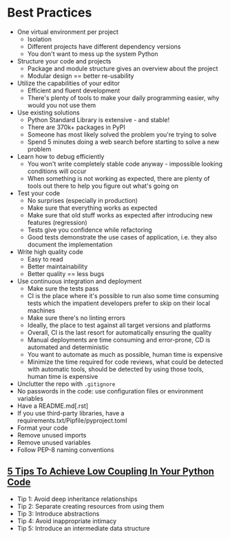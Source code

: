 # Best Practices

- One virtual environment per project
  - Isolation
  - Different projects have different dependency versions
  - You don't want to mess up the system Python
- Structure your code and projects
  - Package and module structure gives an overview about the project
  - Modular design == better re-usability
- Utilize the capabilities of your editor
  - Efficient and fluent development
  - There's plenty of tools to make your daily programming easier, why would you not use them
- Use existing solutions
  - Python Standard Library is extensive - and stable!
  - There are 370k+ packages in PyPI
  - Someone has most likely solved the problem you're trying to solve
  - Spend 5 minutes doing a web search before starting to solve a new problem
- Learn how to debug efficiently
  - You won't write completely stable code anyway - impossible looking conditions will occur
  - When something is not working as expected, there are plenty of tools out there to help you figure out what's going on
- Test your code
  - No surprises (especially in production)
  - Make sure that everything works as expected
  - Make sure that old stuff works as expected after introducing new features (regression)
  - Tests give you confidence while refactoring
  - Good tests demonstrate the use cases of application, i.e. they also document the implementation
- Write high quality code
  - Easy to read
  - Better maintainability
  - Better quality == less bugs
- Use continuous integration and deployment
  - Make sure the tests pass
  - CI is the place where it's possible to run also some time consuming tests which the impatient developers prefer to skip on their local machines
  - Make sure there's no linting errors
  - Ideally, the place to test against all target versions and platforms
  - Overall, CI is the last resort for automatically ensuring the quality
  - Manual deployments are time consuming and error-prone, CD is automated and deterministic
  - You want to automate as much as possible, human time is expensive
  - Minimize the time required for code reviews, what could be detected with automatic tools, should be detected by using those tools, human time is expensive
- Unclutter the repo with `.gitignore`
- No passwords in the code: use configuration files or environment variables
- Have a README.md[.rst]
- If you use third-party libraries, have a requirements.txt/Pipfile/pyproject.toml
- Format your code
- Remove unused imports
- Remove unused variables
- Follow PEP-8 naming conventions

## [5 Tips To Achieve Low Coupling In Your Python Code](https://www.youtube.com/watch?v=qR4-PBLUZNw)

- Tip 1: Avoid deep inheritance relationships
- Tip 2: Separate creating resources from using them
- Tip 3: Introduce abstractions
- Tip 4: Avoid inappropriate intimacy
- Tip 5: Introduce an intermediate data structure

